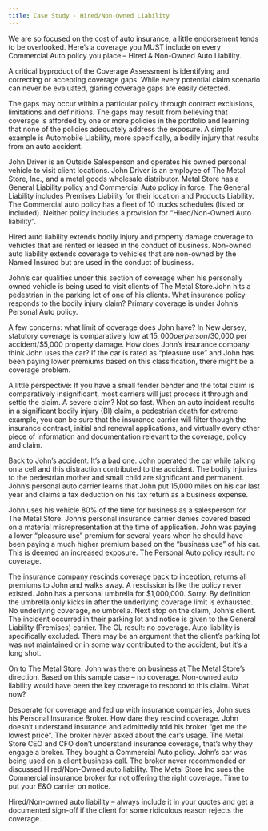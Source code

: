 ```yaml
---
title: Case Study - Hired/Non-Owned Liability
---
```


We are so focused on the cost of auto insurance, a little endorsement tends to be overlooked. Here’s a coverage you MUST include on every Commercial Auto policy you place – Hired & Non-Owned Auto Liability.

A critical byproduct of the Coverage Assessment is identifying and correcting or accepting coverage gaps. While every potential claim scenario can never be evaluated, glaring coverage gaps are easily detected.

The gaps may occur within a particular policy through contract exclusions, limitations and definitions. The gaps may result from believing that coverage is afforded by one or more policies in the portfolio and learning that none of the policies adequately address the exposure. A simple example is Automobile Liability, more specifically, a bodily injury that results from an auto accident.

John Driver is an Outside Salesperson and operates his owned personal vehicle to visit client locations. John Driver is an employee of The Metal Store, Inc., and a metal goods wholesale distributor. Metal Store has a General Liability policy and Commercial Auto policy in force. The General Liability includes Premises Liability for their location and Products Liability. The Commercial auto policy has a fleet of 10 trucks schedules (listed or included). Neither policy includes a provision for “Hired/Non-Owned Auto liability”.

Hired auto liability extends bodily injury and property damage coverage to vehicles that are rented or leased in the conduct of business. Non-owned auto liability extends coverage to vehicles that are non-owned by the Named Insured but are used in the conduct of business.

John’s car qualifies under this section of coverage when his personally owned vehicle is being used to visit clients of The Metal Store.John hits a pedestrian in the parking lot of one of his clients. What insurance policy responds to the bodily injury claim? Primary coverage is under John’s Personal Auto policy.

A few concerns: what limit of coverage does John have? In New Jersey, statutory coverage is comparatively low at $15,000 per person/$30,000 per accident/$5,000 property damage. How does John’s insurance company think John uses the car? If the car is rated as “pleasure use” and John has been paying lower premiums based on this classification, there might be a coverage problem.

A little perspective: If you have a small fender bender and the total claim is comparatively insignificant, most carriers will just process it through and settle the claim. A severe claim? Not so fast. When an auto incident results in a significant bodily injury (BI) claim, a pedestrian death for extreme example, you can be sure that the insurance carrier will filter though the insurance contract, initial and renewal applications, and virtually every other piece of information and documentation relevant to the coverage, policy and claim.

Back to John’s accident. It’s a bad one. John operated the car while talking on a cell and this distraction contributed to the accident. The bodily injuries to the pedestrian mother and small child are significant and permanent. John’s personal auto carrier learns that John put 15,000 miles on his car last year and claims a tax deduction on his tax return as a business expense.

John uses his vehicle 80% of the time for business as a salesperson for The Metal Store. John’s personal insurance carrier denies covered based on a material misrepresentation at the time of application. John was paying a lower “pleasure use” premium for several years when he should have been paying a much higher premium based on the “business use” of his car. This is deemed an increased exposure. The Personal Auto policy result: no coverage.

The insurance company rescinds coverage back to inception, returns all premiums to John and walks away. A rescission is like the policy never existed. John has a personal umbrella for $1,000,000. Sorry. By definition the umbrella only kicks in after the underlying coverage limit is exhausted. No underlying coverage, no umbrella. Next stop on the claim, John’s client. The incident occurred in their parking lot and notice is given to the General Liability (Premises) carrier. The GL result: no coverage. Auto liability is specifically excluded. There may be an argument that the client’s parking lot was not maintained or in some way contributed to the accident, but it’s a long shot.

On to The Metal Store. John was there on business at The Metal Store’s direction. Based on this sample case – no coverage. Non-owned auto liability would have been the key coverage to respond to this claim. What now?

Desperate for coverage and fed up with insurance companies, John sues his Personal Insurance Broker. How dare they rescind coverage. John doesn’t understand insurance and admittedly told his broker “get me the lowest price”. The broker never asked about the car’s usage. The Metal Store CEO and CFO don’t understand insurance coverage, that’s why they engage a broker. They bought a Commercial Auto policy. John’s car was being used on a client business call. The broker never recommended or discussed Hired/Non-Owned auto liability. The Metal Store Inc sues the Commercial insurance broker for not offering the right coverage. Time to put your E&O carrier on notice.

Hired/Non-owned auto liability – always include it in your quotes and get a documented sign-off if the client for some ridiculous reason rejects the coverage.
